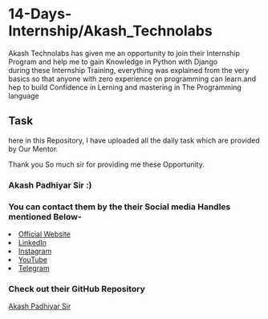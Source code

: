# 14-Days-Internship/Akash_Technolabs 

Akash Technolabs has given me an opportunity to join their Internship Program and help me to gain Knowledge in Python with Django <br>
during these Internship Training, everything was explained from the very basics so that
anyone with zero experience on programming can learn.and hep to build Confidence in Lerning and mastering in The Programming language 


## Task

here in this Repository, I have uploaded all the daily task which are provided by Our Mentor.

Thank you So much sir for providing me these Opportunity. 

### Akash Padhiyar Sir :)

### You can contact them by the their Social media Handles mentioned Below-
<li><a href="https://akashpadhiyar.com/">Official Website</a>
<li><a href=
"https://in.linkedin.com/in/akashpadhiyar">LinkedIn</a>
<li><a href=
"https://www.instagram.com/akashtechnolabs/">Instagram</a>
<li><a
href=
"https://www.youtube.com/user/Akashtips">YouTube</a>
<li><a href="https://t.me/aptutorialsdotcom">Telegram</a>
  
  ### Check out their GitHub Repository 
  <a href = "https://github.com/akashpadhiyar"> Akash Padhiyar Sir </a>

